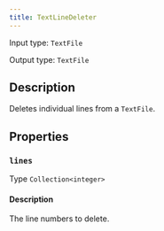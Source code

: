 ```yaml
---
title: TextLineDeleter
---
```


<!-- Do NOT change this document as it is auto-generated from the language server -->

Input type: `TextFile`

Output type: `TextFile`

## Description

Deletes individual lines from a `TextFile`.

## Properties

### `lines`

Type `Collection<integer>`

#### Description

The line numbers to delete.
